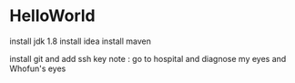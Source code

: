 # HelloWorld
install jdk 1.8
install idea
install maven

install git and add ssh key
note :  go to hospital and diagnose  my eyes and Whofun's eyes


